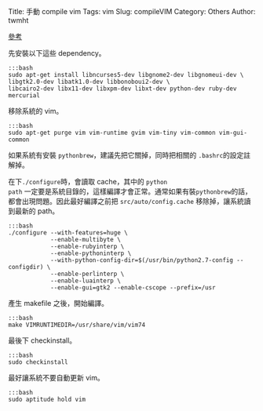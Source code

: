 Title: 手動 compile vim
Tags: vim
Slug: compileVIM
Category: Others
Author: twmht

[參考](https://github.com/Valloric/YouCompleteMe/wiki/Building-Vim-from-source)

先安裝以下這些 dependency。

    :::bash
    sudo apt-get install libncurses5-dev libgnome2-dev libgnomeui-dev \
    libgtk2.0-dev libatk1.0-dev libbonoboui2-dev \
    libcairo2-dev libx11-dev libxpm-dev libxt-dev python-dev ruby-dev mercurial

移除系統的 vim。

    :::bash
    sudo apt-get purge vim vim-runtime gvim vim-tiny vim-common vim-gui-common

如果系統有安裝 <code>pythonbrew</code>，建議先把它關掉，同時把相關的 <code>.bashrc</code>的設定註解掉。

在下<code>./configure</code>時，會讀取 cache，其中的 <code>python path</code> 一定要是系統目錄的，這樣編譯才會正常。通常如果有裝<code>pythonbrew</code>的話，都會出現問題。因此最好編譯之前把 <code>src/auto/config.cache</code> 移除掉，讓系統讀到最新的 path。

    :::bash
    ./configure --with-features=huge \
                --enable-multibyte \
                --enable-rubyinterp \
                --enable-pythoninterp \
                --with-python-config-dir=$(/usr/bin/python2.7-config --configdir) \
                --enable-perlinterp \
                --enable-luainterp \
                --enable-gui=gtk2 --enable-cscope --prefix=/usr


產生 makefile 之後，開始編譯。

    :::bash
    make VIMRUNTIMEDIR=/usr/share/vim/vim74

最後下 checkinstall。

    :::bash
    sudo checkinstall

最好讓系統不要自動更新 vim。

    :::bash
    sudo aptitude hold vim
